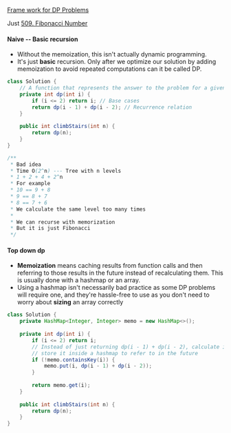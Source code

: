 [Frame work for DP Problems](https://leetcode.com/explore/learn/card/dynamic-programming/631/strategy-for-solving-dp-problems/4096/)



Just [509. Fibonacci Number](https://leetcode.com/problems/fibonacci-number)



#### Naive -- Basic recursion

* Without the memoization, this isn't actually dynamic programming.
* It's just **basic** recursion. Only after we optimize our solution by adding memoization to avoid repeated computations can it be called DP.

```java
class Solution {
    // A function that represents the answer to the problem for a given state
    private int dp(int i) {
        if (i <= 2) return i; // Base cases
        return dp(i - 1) + dp(i - 2); // Recurrence relation
    }
    
    public int climbStairs(int n) {
        return dp(n);
    }
}

/**
 * Bad idea
 * Time O(2^n) --- Tree with n levels
 * 1 + 2 + 4 + 2^n
 * For example
 * 10 == 9 + 8
 * 9 == 8 + 7
 * 8 == 7 + 6
 * We calculate the same level too many times
 *
 * We can recurse with memorization
 * But it is just Fibonacci
 */
```

#### Top down dp

* **Memoization** means caching results from function calls and then referring to those results in the future instead of recalculating them. This is usually done with a hashmap or an array.
* Using a hashmap isn't necessarily bad practice as some DP problems will require one, and they're hassle-free to use as you don't need to worry about **sizing** an array correctly

```java
class Solution {
    private HashMap<Integer, Integer> memo = new HashMap<>();
    
    private int dp(int i) {
        if (i <= 2) return i;
        // Instead of just returning dp(i - 1) + dp(i - 2), calculate it once and then
        // store it inside a hashmap to refer to in the future
        if (!memo.containsKey(i)) {
            memo.put(i, dp(i - 1) + dp(i - 2));
        }
        
        return memo.get(i);
    }
    
    public int climbStairs(int n) {
        return dp(n);
    }
}
```

